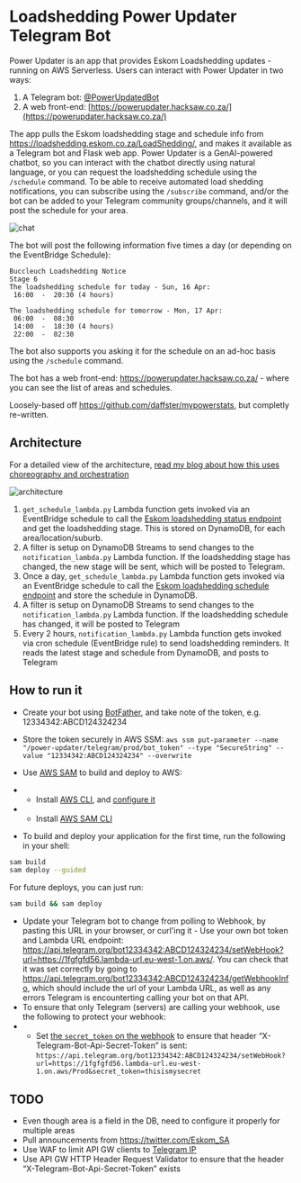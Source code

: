 # Loadshedding Power Updater Telegram Bot
Power Updater is an app that provides Eskom Loadshedding updates - running on AWS Serverless. Users can interact with Power Updater in two ways:
1. A Telegram bot: [@PowerUpdatedBot](https://t.me/PowerUpdatedBot)
2. A web front-end: [https://powerupdater.hacksaw.co.za/](https://powerupdater.hacksaw.co.za/)


The app pulls the Eskom loadshedding stage and schedule info from https://loadshedding.eskom.co.za/LoadShedding/, and makes it available as a Telegram bot and Flask web app. Power Updater is a GenAI-powered chatbot, so you can interact with the chatbot directly using natural language, or you can request the loadshedding schedule using the `/schedule` command. To be able to receive automated load shedding notifications, you can subscribe using the `/subscribe` command, and/or the bot can be added to your Telegram community groups/channels, and it will post the schedule for your area.

![chat](docs/powerupdater-screenshot.png)

The bot will post the following information five times a day (or depending on the EventBridge Schedule):
```
Buccleuch Loadshedding Notice 
Stage 6  
The loadshedding schedule for today - Sun, 16 Apr: 
 16:00  -  20:30 (4 hours)
  
The loadshedding schedule for tomorrow - Mon, 17 Apr: 
 06:00  -  08:30
 14:00  -  18:30 (4 hours)
 22:00  -  02:30

```

The bot also supports you asking it for the schedule on an ad-hoc basis using the `/schedule` command.

The bot has a web front-end: https://powerupdater.hacksaw.co.za/ - where you can see the list of areas and schedules.

Loosely-based off https://github.com/daffster/mypowerstats, but completly re-written.

## Architecture 

For a detailed view of the architecture, [read my blog about how this uses choreography and orchestration](https://hacksaw.co.za/blog/choreography-and-orchestration-using-aws-serverless/)

![architecture](docs/Architecture.png)

1. `get_schedule_lambda.py` Lambda function gets invoked via an EventBridge schedule to call the [Eskom loadshedding status endpoint](https://loadshedding.eskom.co.za/LoadShedding/GetStatus) and get the loadshedding stage. This is stored on DynamoDB, for each area/location/suburb.
2. A filter is setup on DynamoDB Streams to send changes to the `notification_lambda.py` Lambda function. If the loadshedding stage has changed, the new stage will be sent, which will be posted to Telegram.
3. Once a day, `get_schedule_lambda.py` Lambda function gets invoked via an EventBridge schedule to call the [Eskom loadshedding schedule endpoint](https://loadshedding.eskom.co.za/LoadShedding/GetScheduleM) and store the schedule in DynamoDB. 
4. A filter is setup on DynamoDB Streams to send changes to the `notification_lambda.py` Lambda function. If the loadshedding schedule has changed, it will be posted to Telegram
5. Every 2 hours, `notification_lambda.py` Lambda function gets invoked via cron schedule (EventBridge rule) to send loadshedding reminders. It reads the latest stage and schedule from DynamoDB, and posts to Telegram

## How to run it
- Create your bot using [BotFather](https://core.telegram.org/bots/tutorial), and take note of the token, e.g. 12334342:ABCD124324234
- Store the token securely in AWS SSM: `aws ssm put-parameter --name "/power-updater/telegram/prod/bot_token" --type "SecureString" --value "12334342:ABCD124324234" --overwrite`
- Use [AWS SAM](https://aws.amazon.com/serverless/sam/) to build and deploy to AWS:

- - Install [AWS CLI](https://docs.aws.amazon.com/cli/latest/userguide/install-cliv2.html), and  [configure it](https://docs.aws.amazon.com/cli/latest/userguide/cli-configure-quickstart.html#cli-configure-quickstart-config)
- - Install [AWS SAM CLI](https://docs.aws.amazon.com/serverless-application-model/latest/developerguide/serverless-sam-cli-install.html)
- To build and deploy your application for the first time, run the following in your shell:

```bash
sam build
sam deploy --guided
```

For future deploys, you can just run:

```bash
sam build && sam deploy
```

- Update your Telegram bot to change from polling to Webhook, by pasting this URL in your browser, or curl'ing it - Use your own bot token and Lambda URL endpoint: https://api.telegram.org/bot12334342:ABCD124324234/setWebHook?url=https://1fgfgfd56.lambda-url.eu-west-1.on.aws/. You can check that it was set correctly by going to https://api.telegram.org/bot12334342:ABCD124324234/getWebhookInfo, which should include the url of your Lambda URL, as well as any errors Telegram is encounterting calling your bot on that API.
- To ensure that only Telegram (servers) are calling your webhook, use the following to protect your webhook:
- - Set [the `secret_token` on the webhook](https://core.telegram.org/bots/api#setwebhook) to ensure that header “X-Telegram-Bot-Api-Secret-Token” is sent: `https://api.telegram.org/bot12334342:ABCD124324234/setWebHook?url=https://1fgfgfd56.lambda-url.eu-west-1.on.aws/Prod&secret_token=thisismysecret`


## TODO

- Even though area is a field in the DB, need to configure it properly for multiple areas
- Pull announcements from https://twitter.com/Eskom_SA
- Use WAF to limit API GW clients to [Telegram IP](https://core.telegram.org/bots/webhooks#the-short-version)
- Use API GW HTTP Header Request Validator to ensure that the header “X-Telegram-Bot-Api-Secret-Token” exists
